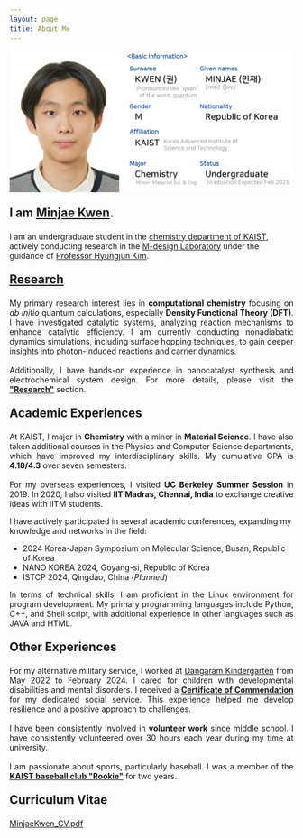 ```yaml
---
layout: page
title: About Me
---
```


<!-- Research intro. & about me acad.+confer.+skill-->
<img src="/images/AboutMe.png" style="max-width: 100%; height: auto;" />

<p style="font-size: 150%;">
      <strong>I am <a href="/files/MinjaeKwen_CV.pdf">Minjae Kwen</a>.</strong>
</p>

I am an undergraduate student in the <a href="https://chem.kaist.ac.kr/eng">chemistry department of KAIST</a>, actively conducting research in the <a href="https://www.m-design-lab.net/">M-design Laboratory</a> under the guidance of <a href="https://chem.kaist.ac.kr/eng/faculty/view/id/20">Professor Hyungjun Kim</a>. 

<p style="font-size: 150%;">
      <a href="https://minjaekwen.github.io/research/">
            <strong>Research</strong>
      </a>
</p>

<p style="text-align: justify;">
My primary research interest lies in <strong>computational chemistry</strong> focusing on <i>ab initio</i> quantum calculations, especially <strong>Density Functional Theory (DFT)</strong>. I have investigated catalytic systems, analyzing reaction mechanisms to enhance catalytic efficiency. I am currently conducting nonadiabatic dynamics simulations, including surface hopping techniques, to gain deeper insights into photon-induced reactions and carrier dynamics.
<br><br>
Additionally, I have hands-on experience in nanocatalyst synthesis and electrochemical system design. For more details, please visit the <strong><a href="https://minjaekwen.github.io/research/">"Research"</a></strong> section.
</p>

<p style="font-size: 150%;">
      <strong>Academic Experiences</strong>
</p>

<p style="text-align: justify;">
At KAIST, I major in <strong>Chemistry</strong> with a minor in <strong>Material Science</strong>. 
I have also taken additional courses in the Physics and Computer Science departments, which have improved my interdisciplinary skills. 
My cumulative GPA is <strong>4.18/4.3</strong> over seven semesters.
<br><br>
For my overseas experiences, I visited <strong>UC Berkeley Summer Session</strong> in 2019.
In 2020, I also visited <strong>IIT Madras, Chennai, India</strong> to exchange creative ideas with IITM students.
</p>

I have actively participated in several academic conferences, expanding my knowledge and networks in the field:
* 2024 Korea-Japan Symposium on Molecular Science, Busan, Republic of Korea
* NANO KOREA 2024, Goyang-si, Republic of Korea
* ISTCP 2024, Qingdao, China (<i>Planned</i>)

<p style="text-align: justify;">
In terms of technical skills, I am proficient in the Linux environment for program development. 
My primary programming languages include Python, C++, and Shell script, with additional experience in other languages such as JAVA and HTML.
</p>

<p style="font-size: 150%;">
      <strong>Other Experiences</strong>
</p>

<p style="text-align: justify;">
For my alternative military service, I worked at <a href="https://dangaram-k.goegh.kr/dangaram-k/main.do">Dangaram Kindergarten</a> from May 2022 to February 2024. I cared for children with developmental disabilities and mental disorders. I received a <a href="/files/Certificate_of_Commendation.pdf"><strong>Certificate of Commendation</strong></a> for my dedicated social service. This experience helped me develop resilience and a positive approach to challenges.
<br><br>
I have been consistently involved in <a href="/files/Certificate_of_Volunteer(Feb2019-Feb2024).pdf"><strong>volunteer work</strong></a> since middle school. 
I have consistently volunteered over 30 hours each year during my time at university.
<br><br>
I am passionate about sports, particularly baseball. I was a member of the <a href="https://www.instagram.com/kaistrookiesbb.1986/"><strong>KAIST baseball club "Rookie"</strong></a> for two years.
</p>

<p style="font-size: 150%;">
      <strong>Curriculum Vitae</strong>
</p>

<a href="/files/MinjaeKwen_CV.pdf">MinjaeKwen_CV.pdf</a>


